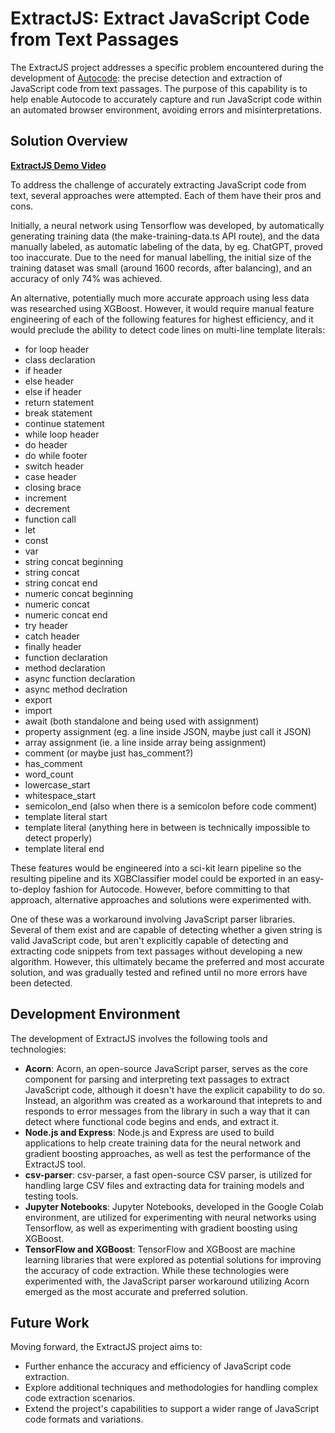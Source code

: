 # ExtractJS: Extract JavaScript Code from Text Passages

The ExtractJS project addresses a specific problem encountered during the development of [Autocode](https://github.com/emoryhubbard/autocode): the precise detection and extraction of JavaScript code from text passages. The purpose of this capability is to help enable Autocode to accurately capture and run JavaScript code within an automated browser environment, avoiding errors and misinterpretations.

## Solution Overview

**[ExtractJS Demo Video](https://youtu.be/zm6YHLV1Dag)**

To address the challenge of accurately extracting JavaScript code from text, several approaches were attempted. Each of them have their pros and cons.

Initially, a neural network using Tensorflow was developed, by automatically generating training data (the make-training-data.ts API route), and the data manually labeled, as automatic labeling of the data, by eg. ChatGPT, proved too inaccurate. Due to the need for manual labelling, the initial size of the training dataset was small (around 1600 records, after balancing), and an accuracy of only 74% was achieved.

An alternative, potentially much more accurate approach using less data was researched using XGBoost. However, it would require manual feature engineering of each of the following features for highest efficiency, and it would preclude the ability to detect code lines on multi-line template literals:
- for loop header
- class declaration
- if header
- else header
- else if header
- return statement
- break statement
- continue statement
- while loop header
- do header
- do while footer
- switch header
- case header
- closing brace
- increment
- decrement
- function call
- let
- const
- var
- string concat beginning
- string concat
- string concat end
- numeric concat beginning
- numeric concat
- numeric concat end
- try header
- catch header
- finally header
- function declaration
- method declaration
- async function declaration
- async method declration
- export
- import
- await (both standalone and being used with assignment)
- property assignment (eg. a line inside JSON, maybe just call it JSON)
- array assignment (ie. a line inside array being assignment)
- comment (or maybe just has_comment?)
- has_comment
- word_count
- lowercase_start
- whitespace_start
- semicolon_end (also when there is a semicolon before code comment)
- template literal start
- template literal (anything here in between is technically impossible to detect properly)
- template literal end

These features would be engineered into a sci-kit learn pipeline so the resulting pipeline and its XGBClassifier model could be exported in an easy-to-deploy fashion for Autocode. However, before committing to that approach, alternative approaches and solutions were experimented with.

One of these was a workaround involving JavaScript parser libraries. Several of them exist and are capable of detecting whether a given string is valid JavaScript code, but aren't explicitly capable of detecting and extracting code snippets from text passages without developing a new algorithm. However, this ultimately became the preferred and most accurate solution, and was gradually tested and refined until no more errors have been detected.

## Development Environment

The development of ExtractJS involves the following tools and technologies:

- **Acorn**: Acorn, an open-source JavaScript parser, serves as the core component for parsing and interpreting text passages to extract JavaScript code, although it doesn't have the explicit capability to do so. Instead, an algorithm was created as a workaround that inteprets to and responds to error messages from the library in such a way that it can detect where functional code begins and ends, and extract it.
- **Node.js and Express**: Node.js and Express are used to build applications to help create training data for the neural network and gradient boosting approaches, as well as test the performance of the ExtractJS tool.
- **csv-parser**: csv-parser, a fast open-source CSV parser, is utilized for handling large CSV files and extracting data for training models and testing tools.
- **Jupyter Notebooks**: Jupyter Notebooks, developed in the Google Colab environment, are utilized for experimenting with neural networks using Tensorflow, as well as experimenting with gradient boosting using XGBoost.
- **TensorFlow and XGBoost**: TensorFlow and XGBoost are machine learning libraries that were explored as potential solutions for improving the accuracy of code extraction. While these technologies were experimented with, the JavaScript parser workaround utilizing Acorn emerged as the most accurate and preferred solution.

## Future Work

Moving forward, the ExtractJS project aims to:

- Further enhance the accuracy and efficiency of JavaScript code extraction.
- Explore additional techniques and methodologies for handling complex code extraction scenarios.
- Extend the project's capabilities to support a wider range of JavaScript code formats and variations.
